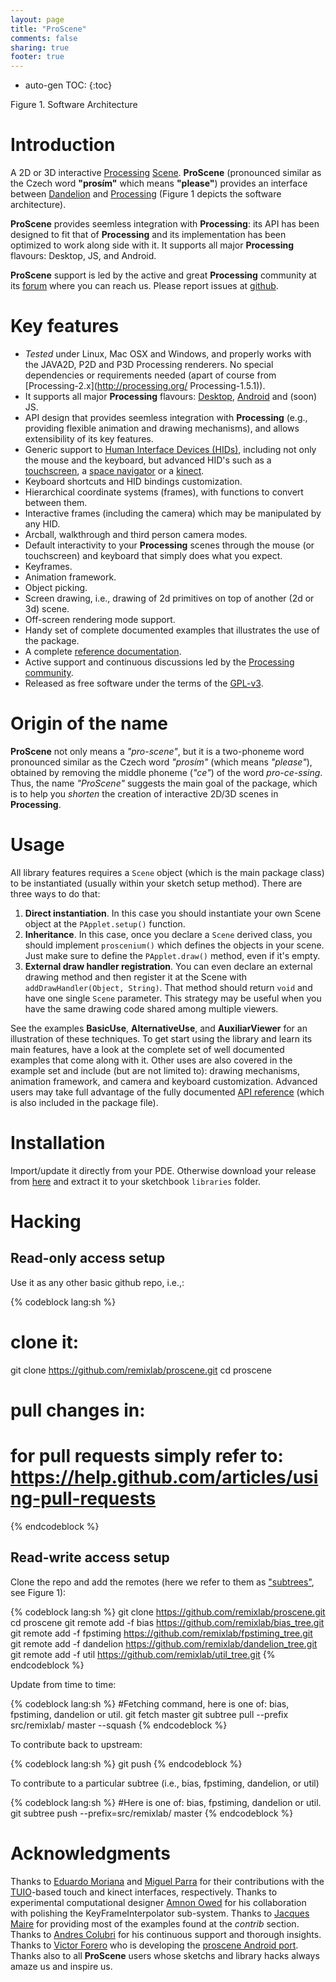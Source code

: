 ```yaml
---
layout: page
title: "ProScene"
comments: false
sharing: true
footer: true
---
```


* auto-gen TOC:
{:toc}

<p>
<script src="/javascripts/processing.min.js"></script> 
<canvas data-processing-sources="/projects/proscene/arch.pde"></canvas>
<div class="example-links">
    Figure 1. Software Architecture
</div>
</p>

# Introduction

A 2D or 3D interactive [Processing](http://processing.org) [Scene](http://otrolado.info/prosceneApi/remixlab/dandelion/core/AbstractScene.html).
**ProScene** (pronounced similar as the Czech word **"prosím"** which means **"please"**) provides an interface
between [Dandelion](http://nakednous.github.io/projects/dandelion) and [Processing](http://processing.org) (Figure 1 depicts the software architecture).

**ProScene** provides seemless integration with **Processing**: its API has been designed to fit that of **Processing** and its implementation has been optimized to work along side with it. It supports all major **Processing** flavours: Desktop, JS, and Android.

**ProScene** support is led by the active and great **Processing** community at its [forum](http://forum.processing.org/two/search?Search=proscene) where you can reach us.
Please report issues at [github](https://github.com/remixlab/proscene/issues).

# Key features

* *Tested* under Linux, Mac OSX and Windows, and properly works with the JAVA2D, P2D and P3D Processing renderers. No special dependencies or requirements needed (apart of course from [Processing-2.x](http://processing.org/ Processing-1.5.1)).
* It supports all major **Processing** flavours: [Desktop](https://github.com/remixlab/proscene), [Android](https://github.com/remixlab/proscene.droid) and (soon) JS.
* API design that provides seemless integration with **Processing** (e.g., providing flexible animation and drawing mechanisms), and allows extensibility of its key features.
* Generic support to [Human Interface Devices (HIDs)](http://en.wikipedia.org/wiki/Human_interface_device), including not only the mouse and the keyboard, but advanced HID's such as a [touchscreen](http://en.wikipedia.org/wiki/Touchscreen), a [space navigator](http://en.wikipedia.org/wiki/3Dconnexion) or a [kinect](http://en.wikipedia.org/wiki/Kinect).
* Keyboard shortcuts and HID bindings customization.
* Hierarchical coordinate systems (frames), with functions to convert between them.
* Interactive frames (including the camera) which may be manipulated by any HID.
* Arcball, walkthrough and third person camera modes.
* Default interactivity to your **Processing** scenes through the mouse (or touchscreen) and keyboard that simply does what you expect.
* Keyframes.
* Animation framework.
* Object picking.
* Screen drawing, i.e., drawing of 2d primitives on top of another (2d or 3d) scene.
* Off-screen rendering mode support.
* Handy set of complete documented examples that illustrates the use of the package.
* A complete [reference documentation](http://otrolado.info/prosceneApi/).
* Active support and continuous discussions led by the [Processing community](http://forum.processing.org/search/proscene).
* Released as free software under the terms of the [GPL-v3](http://www.gnu.org/licenses/gpl.html).

# Origin of the name

**ProScene** not only means a *"pro-scene"*, but it is a two-phoneme word pronounced similar as the Czech word *"prosím"* (which means *"please"*), obtained by removing the middle phoneme (*"ce"*) of the word *pro-ce-ssing*. Thus, the name *"ProScene"* suggests the main goal of the package, which is to help you _shorten_ the creation of interactive 2D/3D scenes in **Processing**.

# Usage

All library features requires a `Scene` object (which is the main package class) to be instantiated (usually within your sketch setup method). There are three ways to do that:

1. **Direct instantiation**. In this case you should instantiate your own Scene object at the `PApplet.setup()` function.
2. **Inheritance**. In this case, once you declare a `Scene` derived class, you should implement `proscenium()` which defines the objects in your scene. Just make sure to define the `PApplet.draw()` method, even if it's empty.
3. **External draw handler registration**. You can even declare an external drawing method and then register it at the Scene with `addDrawHandler(Object, String)`. That method should return `void` and have one single `Scene` parameter. This strategy may be useful when you have the same drawing code shared among multiple viewers.

See the examples **BasicUse**, **AlternativeUse**, and **AuxiliarViewer** for an illustration of these techniques. To get start using the library and learn its main features, have a look at the complete set of well documented examples that come along with it. Other uses are also covered in the example set and include (but are not limited to): drawing mechanisms, animation framework, and camera and keyboard customization. Advanced users may take full advantage of the fully documented [API reference](http://www.disi.unal.edu.co/grupos/remixlab/local/projects/proscene-1.1.0/reference/index.html) (which is also included in the package file).

# Installation

Import/update it directly from your PDE. Otherwise download your release from [here](https://github.com/remixlab/proscene/releases) and extract it to your sketchbook `libraries` folder.

# Hacking

## Read-only access setup

Use it as any other basic github repo, i.e.,:

{% codeblock lang:sh %}
# clone it:
git clone https://github.com/remixlab/proscene.git
cd proscene
# pull changes in:
# for pull requests simply refer to: https://help.github.com/articles/using-pull-requests
{% endcodeblock %}

## Read-write access setup

Clone the repo and add the remotes (here we refer to them as ["subtrees"](http://blogs.atlassian.com/2013/05/alternatives-to-git-submodule-git-subtree/),
see Figure 1):

{% codeblock lang:sh %}
git clone https://github.com/remixlab/proscene.git
cd proscene
git remote add -f bias https://github.com/remixlab/bias_tree.git
git remote add -f fpstiming https://github.com/remixlab/fpstiming_tree.git
git remote add -f dandelion https://github.com/remixlab/dandelion_tree.git
git remote add -f util https://github.com/remixlab/util_tree.git
{% endcodeblock %}

Update from time to time:

{% codeblock lang:sh %}
#Fetching command, here <remote> is one of: bias, fpstiming, dandelion or util.
git fetch <remote> master
git subtree pull --prefix src/remixlab/<remote> <remote> master --squash
{% endcodeblock %}

To contribute back to upstream:

{% codeblock lang:sh %}
git push
{% endcodeblock %}

To contribute to a particular subtree (i.e., bias, fpstiming, dandelion, or util)

{% codeblock lang:sh %}
#Here <remote> is one of: bias, fpstiming, dandelion or util.
git subtree push --prefix=src/remixlab/<remote> <remote> master
{% endcodeblock %}

# Acknowledgments

Thanks to [Eduardo Moriana](http://edumo.net/) and [Miguel Parra](http://maparrar.github.io/) for their contributions with the [TUIO](http://www.tuio.org/)-based touch and kinect interfaces, respectively.
Thanks to experimental computational designer [Amnon Owed](https://twitter.com/AmnonOwed/media) for his collaboration with polishing the KeyFrameInterpolator sub-system.
Thanks to [Jacques Maire](http://www.xelyx.fr) for providing most of the examples found at the *contrib* section. Thanks to [Andres Colubri](http://codeanticode.wordpress.com/) for his continuous support and thorough insights.
Thanks to [Victor Forero](https://sites.google.com/site/proscenedroi/home) who is developing the [proscene Android port](https://github.com/remixlab/proscene.droid).
Thanks also to all **ProScene** users whose sketchs and library hacks always amaze us and inspire us.